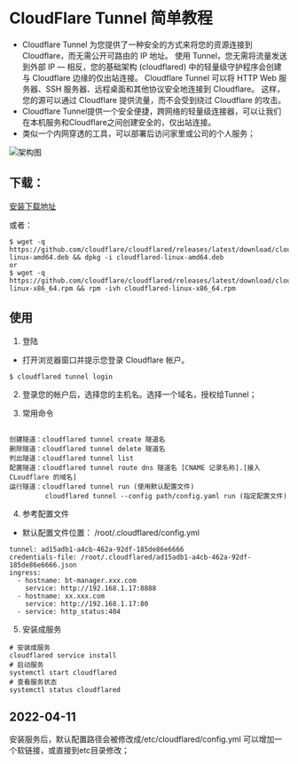# CloudFlare Tunnel 简单教程

- Cloudflare Tunnel 为您提供了一种安全的方式来将您的资源连接到 Cloudflare，而无需公开可路由的 IP 地址。 使用 Tunnel，您无需将流量发送到外部 IP — 相反，您的基础架构 (cloudflared) 中的轻量级守护程序会创建与 Cloudflare 边缘的仅出站连接。 Cloudflare Tunnel 可以将 HTTP Web 服务器、SSH 服务器、远程桌面和其他协议安全地连接到 Cloudflare。 这样，您的源可以通过 Cloudflare 提供流量，而不会受到绕过 Cloudflare 的攻击。
- Cloudflare Tunnel提供一个安全便捷，跨网络的轻量级连接器，可以让我们在本机服务和Cloudflare之间创建安全的，仅出站连接。
- 类似一个内网穿透的工具，可以部署后访问家里或公司的个人服务；

![架构图](https://developers.cloudflare.com/cloudflare-one/static/documentation/connections/connect-apps/handshake.jpg)

## 下载：
[安装下载地址](https://developers.cloudflare.com/cloudflare-one/connections/connect-apps/install-and-setup/installation/)

或者：

```
$ wget -q https://github.com/cloudflare/cloudflared/releases/latest/download/cloudflared-linux-amd64.deb && dpkg -i cloudflared-linux-amd64.deb
or
$ wget -q https://github.com/cloudflare/cloudflared/releases/latest/download/cloudflared-linux-x86_64.rpm && rpm -ivh cloudflared-linux-x86_64.rpm

```

## 使用
1. 登陆
- 打开浏览器窗口并提示您登录 Cloudflare 帐户。
```
$ cloudflared tunnel login
```

2. 登录您的帐户后，选择您的主机名。选择一个域名，授权给Tunnel；

3. 常用命令

```

创建隧道：cloudflared tunnel create 隧道名
删除隧道：cloudflared tunnel delete 隧道名
列出隧道：cloudflared tunnel list
配置隧道：cloudflared tunnel route dns 隧道名 [CNAME 记录名称].[接入 CLoudflare 的域名]
运行隧道：cloudflared tunnel run (使用默认配置文件)
         cloudflared tunnel --config path/config.yaml run (指定配置文件)

```

4. 参考配置文件

- 默认配置文件位置： /root/.cloudflared/config.yml

```
tunnel: ad15adb1-a4cb-462a-92df-185de86e6666
credentials-file: /root/.cloudflared/ad15adb1-a4cb-462a-92df-185de86e6666.json
ingress:
  - hostname: bt-manager.xxx.com
    service: http://192.168.1.17:8888
  - hostname: xx.xxx.com
    service: http://192.168.1.17:80
  - service: http_status:404
```

5. 安装成服务
   
```
# 安装成服务
cloudflared service install
# 启动服务
systemctl start cloudflared
# 查看服务状态
systemctl status cloudflared
```

## 2022-04-11
安装服务后，默认配置路径会被修改成/etc/cloudflared/config.yml
可以增加一个软链接，或直接到etc目录修改；
